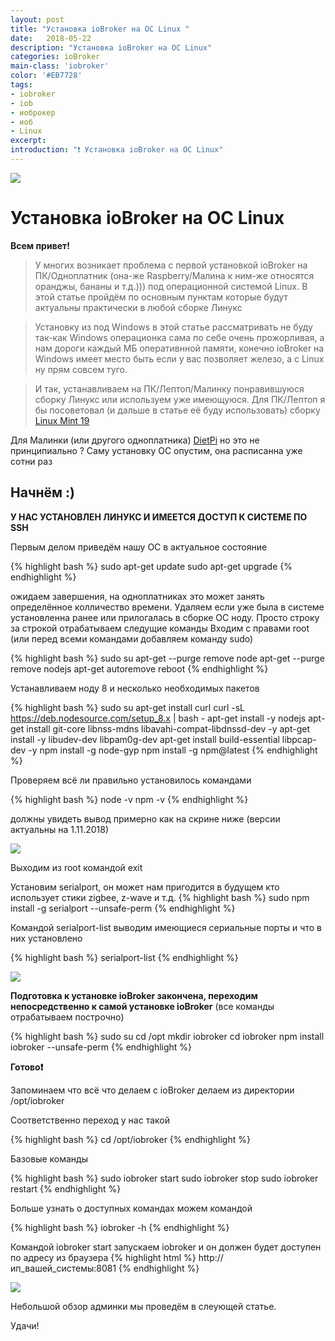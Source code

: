 ```yaml
---
layout: post
title: "Установка ioBroker на ОС Linux "
date:   2018-05-22
description: "Установка ioBroker на ОС Linux"
categories: ioBroker
main-class: 'iobroker'
color: '#EB7728'
tags:
- iobroker
- iob
- иоброкер
- иоб
- Linux 
excerpt:
introduction: "❗️ Установка ioBroker на ОС Linux"
---
```

![][3]
# Установка ioBroker на  OC Linux
**Всем привет!**
>У многих возникает проблема с первой установкой ioBroker на ПК/Одноплатник (она-же Raspberry/Малина к ним-же относятся оранджы,
 бананы и т.д.))) под операционной системой Linux. В этой статье пройдём по основным пунктам которые будут актуальны практически
 в любой сборке Линукс
 
>Установку из под Windows в этой статье рассматривать не буду так-как Windows операционка сама по себе очень прожорливая,
а нам дороги каждый МБ оперативнной памяти, конечно ioBroker на Windows имеет место быть если у вас позволяет железо,
а с Linux ну прям совсем туго.

>И так, устанавливаем на ПК/Лептоп/Малинку понравившуюся сборку Линукс или используем уже имеющуюся.
 Для ПК/Лептоп я бы посоветовал (и дальше в статье её буду использовать) сборку [Linux Mint 19][1]

Для Малинки (или другого одноплатника)  [DietPi][2]  но это не принципиально ?
Саму установку ОС опустим, она расписанна уже сотни раз

## Начнём :)

**У НАС УСТАНОВЛЕН ЛИНУКС И ИМЕЕТСЯ ДОСТУП К СИСТЕМЕ ПО SSH**

Первым делом приведём нашу ОС в актуальное состояние

{% highlight bash %}
sudo apt-get update
sudo apt-get upgrade
{% endhighlight %}

ожидаем завершения, на одноплатниках это может занять определённое колличество времени.
Удаляем если уже была в системе установленна ранее или прилогалась в сборке ОС ноду.
Просто строку за строкой отрабатываем следущие команды
Входим с правами root (или перед всеми командами добавляем команду sudo)

{% highlight bash %}
sudo su
apt-get --purge remove node
apt-get --purge remove nodejs
apt-get autoremove
reboot
{% endhighlight %}

Устанавливаем ноду 8 и несколько необходимых пакетов

{% highlight bash %}
sudo su
apt-get install curl
curl -sL https://deb.nodesource.com/setup_8.x | bash -
apt-get install -y nodejs
apt-get install git-core libnss-mdns libavahi-compat-libdnssd-dev -y
apt-get install -y libudev-dev libpam0g-dev
apt-get install build-essential libpcap-dev -y
npm install -g node-gyp
npm install -g npm@latest
{% endhighlight %}

Проверяем всё ли правильно установилось командами

{% highlight bash %}
node -v
npm -v
{% endhighlight %}

должны увидеть вывод примерно как на скрине ниже (версии актуальны на 1.11.2018)

![][4]

Выходим из root командой exit

Установим serialport, он может нам пригодится в будущем кто использует стики zigbee, z-wave и т.д.
{% highlight bash %}
sudo npm install -g serialport --unsafe-perm
{% endhighlight %}

Командой serialport-list выводим имеющиеся сериальные порты и что в них установлено

{% highlight bash %}
serialport-list
{% endhighlight %}

![][5]


**Подготовка к установке ioBroker закончена, переходим непосредственно к самой установке ioBroker**
 (все команды отрабатываем построчно)
 
 {% highlight bash %}
sudo su
cd /opt
mkdir iobroker
cd iobroker
npm install iobroker --unsafe-perm
{% endhighlight %}



**Готово❗️**

Запоминаем что всё что делаем с ioBroker делаем из директории /opt/iobroker

Соответственно переход у нас такой

{% highlight bash %}
cd  /opt/iobroker
{% endhighlight %}

Базовые команды

{% highlight bash %}
sudo iobroker start
sudo iobroker stop
sudo iobroker restart
{% endhighlight %}

Больше узнать о доступных командах можем командой 

{% highlight bash %}
iobroker -h
{% endhighlight %}

Командой iobroker start  запускаем iobroker и он должен будет доступен по адресу из браузера
{% highlight html %}
http://ип_вашей_системы:8081
{% endhighlight %}

![][6]

Небольшой обзор админки мы проведём в слеующей статье.

Удачи!

[1]: https://linuxmint.com/
[2]: https://dietpi.com/
[3]: /assets/image/intro_iob.png
[4]: /assets/image/node_v.png
[5]: /assets/image/serialport.png
[6]: /assets/image/admin_st.png

